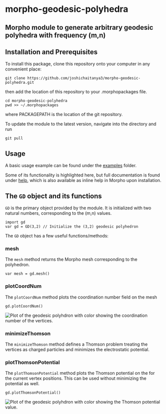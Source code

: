 # morpho-geodesic-polyhedra
## Morpho module to generate arbitrary geodesic polyhedra with frequency (m,n)

## Installation and Prerequisites

To install this package, clone this repository onto your computer in any convenient place:

    git clone https://github.com/joshichaitanya3/morpho-geodesic-polyhedra.git

then add the location of this repository to your .morphopackages file.

    cd morpho-geodesic-polyhedra
    pwd >> ~/.morphopackages 

where PACKAGEPATH is the location of the git repository. 

To update the module to the latest version, navigate into the directory and run

    git pull

## Usage 

A basic usage example can be found under the [examples](./examples) folder. 

Some of its functionality is highlighted here, but full documentation is found under [help](./share/help/gd.md), 
which is also available as inline help in Morpho upon installation.

## The `GD` object and its functions

`GD` is the primary object provided by the module. It is initialized
with two natural numbers, corresponding to the (m,n) values. 

```
import gd
var gd = GD(3,2) // Initialize the (3,2) geodesic polyhedron
```

The `GD` object has a few useful functions/methods:

### mesh

The `mesh` method returns the Morpho mesh corresponding to the
polyhedron.

```
var mesh = gd.mesh()
```

### plotCoordNum

The `plotCoordNum` method plots the coordination number field on the
mesh

```
gd.plotCoordNum() 
```

![Plot of the geodesic polyhdron with color showing the coordination
number of the vertices.](assets/coordNum.png "Coordination Number Plot")

### minimizeThomson

The `minimizeThomson` method defines a Thomson problem treating the
vertices as charged particles and minimizes the electrostatic potential.

### plotThomsonPotential

The `plotThomsonPotential` method plots the Thomson potential on the
for the current vertex positions. This can be used without minimizing
the potential as well.

```
gd.plotThomsonPotential()
```

![Plot of the geodesic polyhdron with color showing the Thomson
potential value.](assets/thomson.png "Thomson potential")
